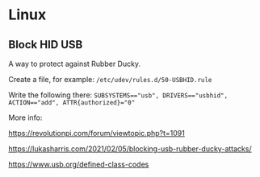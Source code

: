 # Linux
## Block HID USB
A way to protect against Rubber Ducky.

Create a file, for example: `/etc/udev/rules.d/50-USBHID.rule`

Write the following there: `SUBSYSTEMS=="usb", DRIVERS=="usbhid", ACTION=="add", ATTR{authorized}="0"`

More info:

https://revolutionpi.com/forum/viewtopic.php?t=1091

https://lukasharris.com/2021/02/05/blocking-usb-rubber-ducky-attacks/

https://www.usb.org/defined-class-codes

